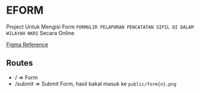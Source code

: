 # EFORM

Project Untuk Mengisi Form `FORMULIR PELAPORAN PENCATATAN SIPIL DI DALAM WILAYAH NKRI` Secara Online

[Figma Reference](https://www.figma.com/file/UUuWMUrFCxudMbbi42VTaz/EFORM?node-id=0%3A1&t=SpQsteSDj5A9soXf-1)


## Routes
-  / => Form
-  /submit => Submit Form, hasil bakal masuk ke `public/form{n}.png`